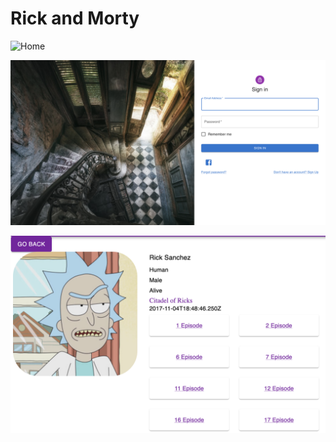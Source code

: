# Rick and Morty


![Home](https://github.com/Klem26/rickandmortyapi/blob/main/src/img/home-page.png)

![Login](https://github.com/Klem26/rickandmortyapi/blob/main/src/img/login-page.png)

![Details](https://github.com/Klem26/rickandmortyapi/blob/main/src/img/detail-page.png)
